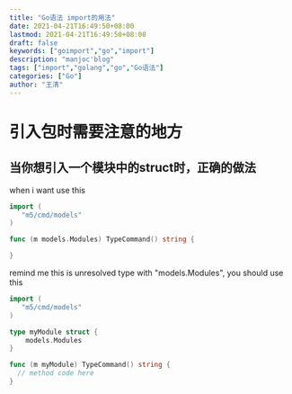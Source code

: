 ```yaml
---
title: "Go语法 import的用法"
date: 2021-04-21T16:49:50+08:00
lastmod: 2021-04-21T16:49:50+08:00
draft: false
keywords: ["goimport","go","import"]
description: "manjoc'blog"
tags: ["import","golang","go","Go语法"]
categories: ["Go"]
author: "王清"
---
```


# 引入包时需要注意的地方

## 当你想引入一个模块中的struct时，正确的做法

when i want use this

```go
import (
   "m5/cmd/models"
)

func (m models.Modules) TypeCommand() string {

}
```

remind me this is unresolved type with "models.Modules", you should use this

```go
import (
   "m5/cmd/models"
)

type myModule struct {
    models.Modules
}

func (m myModule) TypeCommand() string {
  // method code here
}
```
